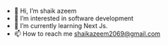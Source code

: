 - 👋 Hi, I’m shaik azeem
- 👀 I’m interested in software development
- 🌱 I’m currently learning Next Js.
- 📫 How to reach me shaikazeem2069@gmail.com

<!---
shaikazeem2001/shaikazeem2001 is a ✨ special ✨ repository because its `README.md` (this file) appears on your GitHub profile.
You can click the Preview link to take a look at your changes.
--->
